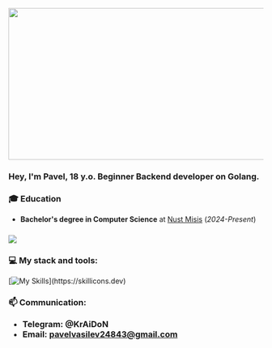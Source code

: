 <br clear="both">

<div align="left">
  <img height="300" width="600" src="https://user-images.githubusercontent.com/74038190/225813708-98b745f2-7d22-48cf-9150-083f1b00d6c9.gif"  />
</div>

### Hey, I'm Pavel, 18 y.o. Beginner Backend developer on Golang.

### 🎓 Education
- **Bachelor's degree in Computer Science** at [Nust Misis](https://misis.ru/applicants/admission/baccalaureate-and-specialty/faculties/informatikaivt/) (*2024-Present*)

###
<div align="left">
  <img src="https://github-readme-stats.vercel.app/api?username=1KrAiDoN1&show_icons=true&title_color=4287f5&icon_color=#4287f5&text_color=525252&bg_color=FFFFFF"  />
</div>


###

### 💻 My stack and tools:
[![My Skills](https://skillicons.dev/icons?i=go,docker,postman,postgresql,mysql,github,bash,)](https://skillicons.dev)

<h3 align="left">
📫  Сommunication:

- Telegram: @KrAiDoN 
- Email: pavelvasilev24843@gmail.com
</h3>

###

